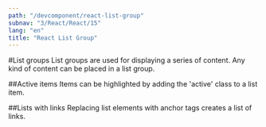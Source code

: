 ```yaml
---
path: "/devcomponent/react-list-group"
subnav: "3/React/React/15"
lang: "en"
title: "React List Group"
---
```


#List groups
List groups are used for displaying a series of content. Any kind of content can be placed in a list group.
<reactlistgroup1 />

##Active items
Items can be highlighted by adding the 'active' class to a list item.
<reactlistgroup2 />

##Lists with links
Replacing list elements with anchor tags creates a list of links.
<reactlistgroup3 />